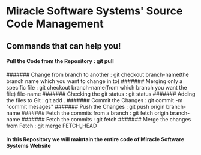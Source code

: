 # Miracle Software Systems' Source Code Management
## Commands that can help you!
#### Pull the Code from the Repository       :    git pull
####### Change from branch to another           :    git checkout branch-name(the branch name which you want to change in to)
####### Merging only a specific file            :    git checkout branch-name(from which branch you want the file) file-name
####### Checking the git status                 :    git status
####### Adding the files to Git                 :    git add .
####### Commit the Changes                      :    git commit -m "commit mesages"
####### Push the Changes                        :    git push origin branch-name
####### Fetch the commits from a branch         :    git fetch origin branch-name
####### Fetch the commits                       :    git fetch
####### Merge the changes from Fetch            :    git merge FETCH_HEAD  

#### In this Repository we will maintain the entire code of Miracle Software Systems Website 
